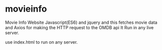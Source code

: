 # movieinfo
Movie Info Website
Javascript(ES6) and jquery and this fetches movie data and Axios for making the HTTP request to the OMDB api
It Run in any live server.

use index.html to run on any server.

